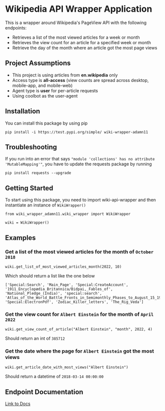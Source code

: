 # Wikipedia API Wrapper Application
This is a wrapper around Wikipedia's PageView API with the following endpoints:
- Retrieves a list of the most viewed articles for a week or month
- Retrieves the view count for an article for a specified week or month
- Retrieve the day of the month where an article got the most page views

## Project Assumptions
- This project is using articles from **en.wikipedia** only
- Access type is **all-access** (view counts are spread across desktop, mobile-app, and mobile-web)
- Agent type is **user** for per-article requests
- Using coolbot as the user-agent

## Installation
You can install this package by using pip

`pip install -i https://test.pypi.org/simple/ wiki-wrapper-adamn11`

## Troubleshooting
If you run into an error that says `"module 'collections' has no attribute 'MutableMapping'"`, you have to update the requests package by running
```
pip install requests --upgrade
```

## Getting Started
To start using this package, you need to import wiki-api-wrapper and then instantiate an instance of `WikiWrapper()`
```
from wiki_wrapper_adamn11.wiki_wrapper import WikiWrapper

wiki = WikiWrapper()
```

## Examples

### Get a list of the most viewed articles for the month of `October 2018`
```
wiki.get_list_of_most_viewed_articles_month(2022, 10)
```
Which should return a list like the one below
```
['Special:Search', 'Main_Page', 'Special:CreateAccount', '1911_Encyclopædia_Britannica/Bidpai,_Fables_of', 'National_Pledge_(India)', 'special:search', 'Atlas_of_the_World_Battle_Fronts_in_Semimonthly_Phases_to_August_15_1945', 'Special:ElectronPdf', 'Zodiac_Killer_letters', 'The_Rig_Veda']
```

### Get the view count for `Albert Einstein` for the month of `April 2022`
```
wiki.get_view_count_of_article("Albert Einstein", "month", 2022, 4)
```
Should return an int of `385712`

### Get the date where the page for `Albert Einstein` got the most views
```
wiki.get_article_date_with_most_views("Albert Einstein")
```

Should return a datetime of `2018-03-14 00:00:00`

## Endpoint Documentation
[Link to Docs](https://github.com/adamn11/wikipedia-api-wrapper/blob/main/docs/endpoints.md)


